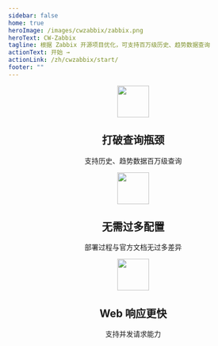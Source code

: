 ```yaml
---
sidebar: false
home: true
heroImage: /images/cwzabbix/zabbix.png
heroText: CW-Zabbix
tagline: 根据 Zabbix 开源项目优化，可支持百万级历史、趋势数据查询
actionText: 开始 →
actionLink: /zh/cwzabbix/start/
footer: ""
---
```


<div class="features">
  <div class="feature" align="center">
    <img width="64" src="/images/cwzabbix/chaxun.png" />
    <h2>打破查询瓶颈</h2>
    <p>支持历史、趋势数据百万级查询</p>
  </div>
  <div class="feature" align="center">
    <img width="64" src="/images/cwzabbix/peizhi.png" />
    <h2>无需过多配置</h2>
    <p>部署过程与官方文档无过多差异</p>
  </div>
  <div class="feature" align="center">
    <img width="64" src="/images/cwzabbix/web.png" />
    <h2>Web 响应更快</h2>
    <p>支持并发请求能力</p>
  </div>
</div>
